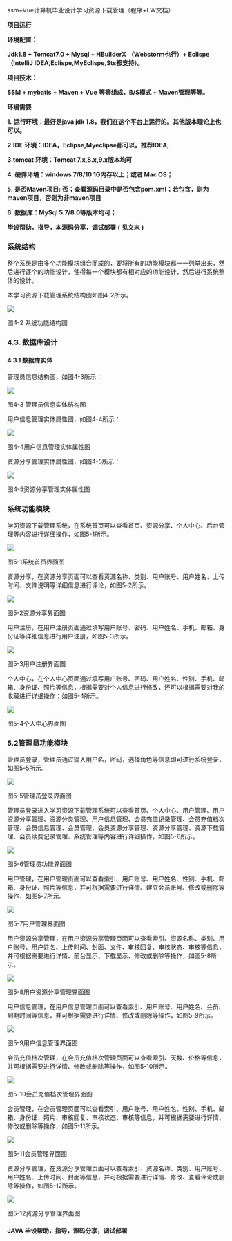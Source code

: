 ssm+Vue计算机毕业设计学习资源下载管理（程序+LW文档）

**项目运行**

**环境配置：**

**Jdk1.8 + Tomcat7.0 + Mysql + HBuilderX** **（Webstorm也行）+ Eclispe（IntelliJ
IDEA,Eclispe,MyEclispe,Sts都支持）。**

**项目技术：**

**SSM + mybatis + Maven + Vue** **等等组成，B/S模式 + Maven管理等等。**

**环境需要**

**1.** **运行环境：最好是java jdk 1.8，我们在这个平台上运行的。其他版本理论上也可以。**

**2.IDE** **环境：IDEA，Eclipse,Myeclipse都可以。推荐IDEA;**

**3.tomcat** **环境：Tomcat 7.x,8.x,9.x版本均可**

**4.** **硬件环境：windows 7/8/10 1G内存以上；或者 Mac OS；**

**5.** **是否Maven项目: 否；查看源码目录中是否包含pom.xml；若包含，则为maven项目，否则为非maven项目**

**6.** **数据库：MySql 5.7/8.0等版本均可；**

**毕设帮助，指导，本源码分享，调试部署** **(** **见文末** **)**

### 系统结构

整个系统是由多个功能模块组合而成的，要将所有的功能模块都一一列举出来，然后进行逐个的功能设计，使得每一个模块都有相对应的功能设计，然后进行系统整体的设计。

本学习资源下载管理系统结构图如图4-2所示。

![](./res/8952c33750ad4ed79bebd08ca6cd73c9.png)

图4-2 系统功能结构图

### 4.3. 数据库设计

#### 4.3.1 数据库实体

管理员信息结构图，如图4-3所示：

![](./res/96ffd48a0749483eb43844caff094314.png)

图4-3 管理员信息实体结构图

用户信息管理实体属性图，如图4-4所示：

![](./res/c8a3ea9e12d3481b968cf03e2fce1d1c.png)

图4-4用户信息管理实体属性图

资源分享管理实体属性图，如图4-5所示：

![](./res/10633b7e8a9342a49652fe561520ed78.png)

图4-5资源分享管理实体属性图

###  系统功能模块

学习资源下载管理系统，在系统首页可以查看首页、资源分享、个人中心、后台管理等内容进行详细操作，如图5-1所示。

![](./res/b91c6ac32a794a1f9055d68c29460ffc.png)

图5-1系统首页界面图

资源分享，在资源分享页面可以查看资源名称、类别、用户账号、用户姓名、上传时间、文件说明等详细信息进行评论，如图5-2所示。

![](./res/bc4bee9a2d46491fb23f488adf216df7.png)

图5-2资源分享界面图

用户注册，在用户注册页面通过填写用户账号、密码、用户姓名、手机、邮箱、身份证等详细信息进行用户注册，如图5-3所示。

![](./res/2b2d962b98af4a54b2bda0c87f60375f.png)

图5-3用户注册界面图

个人中心，在个人中心页面通过填写用户账号、密码、用户姓名、性别、手机、邮箱、身份证、照片等信息，根据需要对个人信息进行修改，还可以根据需要对我的收藏进行详细操作；如图5-4所示。

![](./res/c823ed62a5024b1197e48d048faec00f.png)

图5-4个人中心界面图

### 5.2管理员功能模块

管理员登录，管理员通过输入用户名，密码，选择角色等信息即可进行系统登录，如图5-5所示。

![](./res/5af057f087f64d438bff1b356cee9c66.png)

图5-5管理员登录界面图

管理员登录进入学习资源下载管理系统可以查看首页、个人中心、用户管理、用户资源分享管理、资源分类管理、用户信息管理、会员充值记录管理、会员充值档次管理、会员信息管理、会员管理、会员资源分享管理、资源分享管理、资源下载管理、会员续费记录管理、系统管理等内容进行详细操作，如图5-6所示。

![](./res/535004a0a2af4e7085c1a3826c38ee2a.png)

图5-6管理员功能界面图

用户管理，在用户管理页面可以查看索引、用户账号、用户姓名、性别、手机、邮箱、身份证、照片等信息，并可根据需要进行详情、建立会员账号、修改或删除等操作，如图5-7所示。

![](./res/640aec0eda854290978a7dcfdeb9af39.png)

图5-7用户管理界面图

用户资源分享管理，在用户资源分享管理页面可以查看索引、资源名称、类别、用户账号、用户姓名、上传时间、封面、文件、审核回复、审核状态、审核等信息，并可根据需要进行详情、前台显示、下载显示、修改或删除等操作，如图5-8所示。

![](./res/3b920f076f12436185adcdeda9e525fe.png)

图5-8用户资源分享管理界面图

用户信息管理，在用户信息管理页面可以查看索引、用户账号、用户姓名、会员、到期时间等信息，并可根据需要进行详情、修改或删除等操作，如图5-9所示。

![](./res/61b407f3b9494cda888146dbe55f8b81.png)

图5-9用户信息管理界面图

会员充值档次管理，在会员充值档次管理页面可以查看索引、天数、价格等信息，并可根据需要进行详情、修改或删除等操作，如图5-10所示。

![](./res/5d4f5e10495741c2adae11b29af38750.png)

图5-10会员充值档次管理界面图

会员管理，在会员管理页面可以查看索引、用户账号、用户姓名、性别、手机、邮箱、身份证、照片、审核回复、审核状态、审核等信息，并可根据需要进行详情、修改或删除等操作，如图5-11所示。

![](./res/2a83f01e66644bddb6737f0d413641e8.png)

图5-11会员管理界面图

资源分享管理，在资源分享管理页面可以查看索引、资源名称、类别、用户账号、用户姓名、上传时间、封面等信息，并可根据需要进行详情、修改、查看评论或删除等操作，如图5-12所示。

![](./res/f65080dcde3a4e2bb9f55660ef8934cd.png)

图5-12资源分享管理界面图

#### **JAVA** **毕设帮助，指导，源码分享，调试部署**

